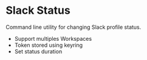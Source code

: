 # Slack Status

Command line utility for changing Slack profile status. 

- Support multiples Workspaces
- Token stored using keyring
- Set status duration


